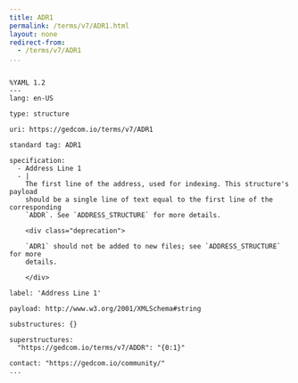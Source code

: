 ```yaml
---
title: ADR1
permalink: /terms/v7/ADR1.html
layout: none
redirect-from:
  - /terms/v7/ADR1
...
```


```

%YAML 1.2
---
lang: en-US

type: structure

uri: https://gedcom.io/terms/v7/ADR1

standard tag: ADR1

specification:
  - Address Line 1
  - |
    The first line of the address, used for indexing. This structure's payload
    should be a single line of text equal to the first line of the corresponding
    `ADDR`. See `ADDRESS_STRUCTURE` for more details.
    
    <div class="deprecation">
    
    `ADR1` should not be added to new files; see `ADDRESS_STRUCTURE` for more
    details.
    
    </div>

label: 'Address Line 1'

payload: http://www.w3.org/2001/XMLSchema#string

substructures: {}

superstructures:
  "https://gedcom.io/terms/v7/ADDR": "{0:1}"

contact: "https://gedcom.io/community/"
...

```
